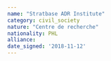 ```yaml
---
name: "Stratbase ADR Institute"
category: civil_society
nature: "Centre de recherche"
nationality: PHL
alliance: 
date_signed: '2018-11-12'
---
```

    
